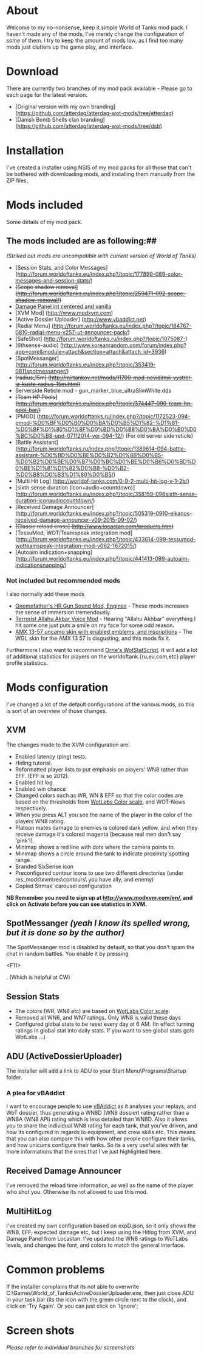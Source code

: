 # About #
Welcome to my no-nonsense, keep it simple World of Tanks mod pack. I haven't made any of the mods, I've merely change the configuration of some of them. I try to keep the amount of mods low, as I find too many mods just clutters up the game play, and interface.

# Download #
There are currently two branches of my mod pack available - Please go to each page for the latest version.
  * [Original version with my own branding] (https://github.com/atterdag/atterdag-wot-mods/tree/atterdag)
  * [Danish Bomb Shells clan branding] (https://github.com/atterdag/atterdag-wot-mods/tree/dsb)

# Installation #
I've created a installer using NSIS of my mod packs for all those that can't be bothered with downloading mods, and installing them manually from the ZIP files.

# Mods included #
Some details of my mod pack.

## The mods included are as following:##
_(Striked out mods are uncompatible with current version of World of Tanks)_
  * [Session Stats, and Color Messages] (http://forum.worldoftanks.eu/index.php?/topic/177899-089-color-messages-and-session-stats/)
  * ~~[Scope shadow removal] (http://forum.worldoftanks.eu/index.php?/topic/259471-092-scope-shadow-removal/)~~
  * [Damage Panel int centered and vanilla](http://forum.worldoftanks.eu/index.php?/topic/89516-089-damage-panel-134-int-centered-and-vanilla/)
  * [XVM Mod] (http://www.modxvm.com)
  * [Active Dossier Uploader] (http://www.vbaddict.net)
  * [Radial Menu] (http://forum.worldoftanks.eu/index.php?/topic/184767-0810-radial-menu-v257-ut-announcer-pack/)
  * [SafeShot] (http://forum.worldoftanks.ru/index.php?/topic/1075087-)
  * [6thsense-audio] (http://www.koreanrandom.com/forum/index.php?app=core&module=attach&section=attach&attach_id=3936)
  * [SpotMessanger] (http://forum.worldoftanks.eu/index.php?/topic/353419-0811spotmessanger/)
  * ~~[radius_15m] (http://mirtankov.net/mods/11709-mod-nevidimyi-vystrel-iz-kusta-radius-15m.html)~~
  * Serverside Reticle mod - gun\_marker\_blue\_ultraSlimWhite.dds
  * ~~[Team HP Pools] (http://forum.worldoftanks.eu/index.php?/topic/374447-090-team-hp-pool-bar/)~~
  * [PMOD] (http://forum.worldoftanks.ru/index.php?/topic/1172523-094-pmod-%D0%BF%D0%B0%D0%BA%D0%B5%D1%82-%D1%81-%D0%BF%D1%80%D1%8F%D0%BD%D0%B8%D0%BA%D0%B0%D0%BC%D0%B8-upd-07112014-ver-094-12/) (For old server side reticle)
  * [Battle Assistant] (http://forum.worldoftanks.ru/index.php?/topic/1389614-094-battle-assistant-%D0%BD%D0%BE%D0%B2%D1%8B%D0%B5-%D0%B2%D0%BE%D0%B7%D0%BC%D0%BE%D0%B6%D0%BD%D0%BE%D1%81%D1%82%D0%B8-%D0%B2-%D0%B8%D0%B3%D1%80%D0%B5/)
  * [Multi Hit Log] (http://worldof-tanks.com/0-9-2-multi-hit-log-v-1-2b/)
  * [sixth sense duration (icon+audio+countdown)] (http://forum.worldoftanks.eu/index.php?/topic/358159-096sixth-sense-duration-iconaudiocountdown/)
  * [Received Damage Announcer] (http://forum.worldoftanks.eu/index.php?/topic/505319-0910-elkanos-received-damage-announcer-v09-2015-09-02/)
  * ~~[Classic reload cross] (http://www.locastan.com/products.htm)~~
  * [TessuMod, WOT/Teamspeak integration mod] (http://forum.worldoftanks.eu/index.php?/topic/433614-099-tessumod-wotteamspeak-integration-mod-v062-1672015/)
  * [Autoaim indication+snapping] (http://forum.worldoftanks.eu/index.php?/topic/441413-099-autoaim-indicationsnapping/)

### Not included but recommended mods ###
I also normally add these mods
 * [Gnomefather's HR Gun Sound Mod, Engines](http://gnomefather.blogspot.se/) - These mods increases the sense of immersion tremendously.
 * [Terrorist Allahu Akbar Voice Mod](http://forum.wotlabs.net/index.php?/topic/13181-terrorist-allahu-akbar-voice-mod/) - Hearing "Allahu Akhbar" everything I hit some one just puts a smile on my face for some odd reason.
 * [AMX 13-57 uncamo skin with enabled emblems, and inscriptions](http://www.reddit.com/r/WorldofTanks/comments/33ij9t/the_1357_uncamo_skin_was_pretty_cool_but_lets/) - The WGL skin for the AMX 13 57 is disgusting, and this mods fix it.

Furthermore I also want to recommend [Orrie's WotStatScript](http://forum.wotlabs.net/index.php?/topic/1264-wotstatscript-userscript-for-player-profile-page/). It will add a lot of additional statistics for players on the worldoftank.{ru,eu,com,etc} player profile statistics. 

# Mods configuration #
I've changed a lot of the default configurations of the various mods, so this is sort of an overview of those changes.

## XVM ##
The changes made to the XVM configuration are:
  * Enabled latency (ping) tests.
  * Hiding tutorial.
  * Reformatted player lists to put emphasis on players' WN8 rather than EFF. (EFF is so 2012).
  * Enabled hit log
  * Enabled win chance
  * Changed colors such as WR, WN & EFF so that the color codes are based on the thresholds from [WotLabs Color scale](http://wotlabs.net/eu), and WOT-News respectively.
  * When you press ALT you see the name of the player in the color of the players WN8 rating.
  * Platoon mates damage to enemies is colored dark yellow, and when they receive damage it's colored magenta (because real men don't say 'pink'!).
  * Minimap shows a red line with dots where the camera points to.
  * Minimap shows a circle around the tank to indicate proximity spotting range.
  * Branded SixSense icon
  * Preconfigured contour icons to use two different directories (under res\_mods\xvm\res\contours\ you have ally, and enemy)
  * Copied Sirmax' carousel configuration

**NB Remember you need to sign up at http://www.modxvm.com/en/, and click on Activate before you can see statistics in XVM.**

## SpotMessanger _(yeah I know its spelled wrong, but it is done so by the author)_ ##
The SpotMessanger mod is disabled by default, so that you don't spam the chat in random battles. You enable it by pressing 

&lt;F11&gt;

. (Which is helpful at CW)

## Session Stats ##
  * The colors (WR, WN8 etc) are based on [WotLabs Color scale](http://wotlabs.net/eu).
  * Removed all WN6, and WN7 ratings. Only WN8 is valid these days
  * Configured global stats to be reset every day at 6 AM. (In effect turning ratings in global stat into daily stats. If you want to see global stats goto WotLabs ...)

## ADU (ActiveDossierUploader) ##
The installer will add a link to ADU to your Start Menu\Programs\Startup folder.

### A plea for vBAddict ###
I want to encourage people to use [vBAddict](http://www.vbaddict.net/wot.php) as it analyses your replays, and WoT dossier, thus generating a WN8D (WN8 dossier) rating rather than a WN8A (WN8 API) rating which is less detailed than WN8D. Also it allows you to share the individual WN8 rating for each tank, that you've driven, and how its configured in regards to equipment, and crew skills etc. This means that you can also compare this with how other people configure their tanks, and how unicums configure their tanks. So its a very useful sites with far more informations that the ones that I've just highlighted here.

## Received Damage Announcer ##
I've removed the reload time information, as well as the name of the player who shot you. Otherwise its not allowed to use this mod.

## MultiHitLog ##
I've created my own configuration based on expD.json, so it only shows the WN8, EFF, expected damage etc, but I keep using the Hitlog from XVM, and Damage Panel from Locastan. I've updated the WN8 ratings to WoTLabs levels, and changes the font, and colors to match the general interface.

# Common problems #
If the installer complains that its not able to overwrite C:\Games\World\_of\_Tanks\ActiveDossierUploader.exe, then just close ADU in your task bar (its the icon with the green circle next to the clock), and click on 'Try Again'. Or you can just click on 'Ignore';

# Screen shots #
_Please refer to individual branches for screenshots_
